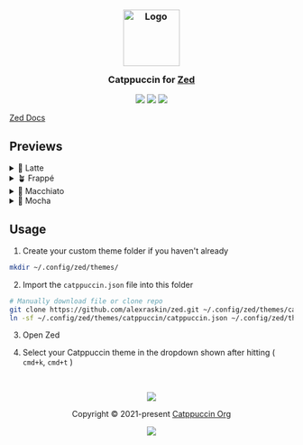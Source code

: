 <h3 align="center">
	<img src="https://raw.githubusercontent.com/catppuccin/catppuccin/main/assets/logos/exports/1544x1544_circle.png" width="100" alt="Logo"/><br/>
	<img src="https://raw.githubusercontent.com/catppuccin/catppuccin/main/assets/misc/transparent.png" height="30" width="0px"/>
	Catppuccin for <a href="https://zed.dev/">Zed</a>
	<img src="https://raw.githubusercontent.com/catppuccin/catppuccin/main/assets/misc/transparent.png" height="30" width="0px"/>
</h3>

<p align="center">
	<a href="https://github.com/alexraskin/zed/stargazers"><img src="https://img.shields.io/github/stars/alexraskin/zed?colorA=363a4f&colorB=b7bdf8&style=for-the-badge"></a>
	<a href="https://github.com/alexraskin/zed/issues"><img src="https://img.shields.io/github/issues/alexraskin/zed?colorA=363a4f&colorB=f5a97f&style=for-the-badge"></a>
	<a href="https://github.com/alexraskin/zed/contributors"><img src="https://img.shields.io/github/contributors/alexraskin/zed?colorA=363a4f&colorB=a6da95&style=for-the-badge"></a>
</p>

[Zed Docs](https://zed.dev/blog/user-themes-now-in-preview)


## Previews

<details>
<summary>🌻 Latte</summary>
<img src="https://i.gyazo.com/4bf28711c7c20422183618c6a8e890f6.png"/>
</details>
<details>
<summary>🪴 Frappé</summary>
<img src="https://i.gyazo.com/36c28e56ec0fd70d57f4c2ca3a1db1a0.png"/>
</details>
<details>
<summary>🌺 Macchiato</summary>
<img src="https://i.gyazo.com/446a402c4cec18d6c2a95ab7aa40ff03.png"/>
</details>
<details>
<summary>🌿 Mocha</summary>
<img src="https://i.gyazo.com/1cab8befcf993b23e1ed3b198d30464e.png"/>
</details>

## Usage

1. Create your custom theme folder if you haven't already
```bash
mkdir ~/.config/zed/themes/
```
2. Import the `catppuccin.json` file into this folder

```bash
# Manually download file or clone repo
git clone https://github.com/alexraskin/zed.git ~/.config/zed/themes/catppuccin/ && \
ln -sf ~/.config/zed/themes/catppuccin/catppuccin.json ~/.config/zed/themes/catppuccin.json
```
3. Open Zed

4. Select your Catppuccin theme in the dropdown shown after hitting ( `cmd+k`, `cmd+t` )


&nbsp;

<p align="center">
	<img src="https://raw.githubusercontent.com/catppuccin/catppuccin/main/assets/footers/gray0_ctp_on_line.svg?sanitize=true" />
</p>

<p align="center">
	Copyright &copy; 2021-present <a href="https://github.com/catppuccin" target="_blank">Catppuccin Org</a>
</p>

<p align="center">
	<a href="https://github.com/catppuccin/catppuccin/blob/main/LICENSE"><img src="https://img.shields.io/static/v1.svg?style=for-the-badge&label=License&message=MIT&logoColor=d9e0ee&colorA=363a4f&colorB=b7bdf8"/></a>
</p>
